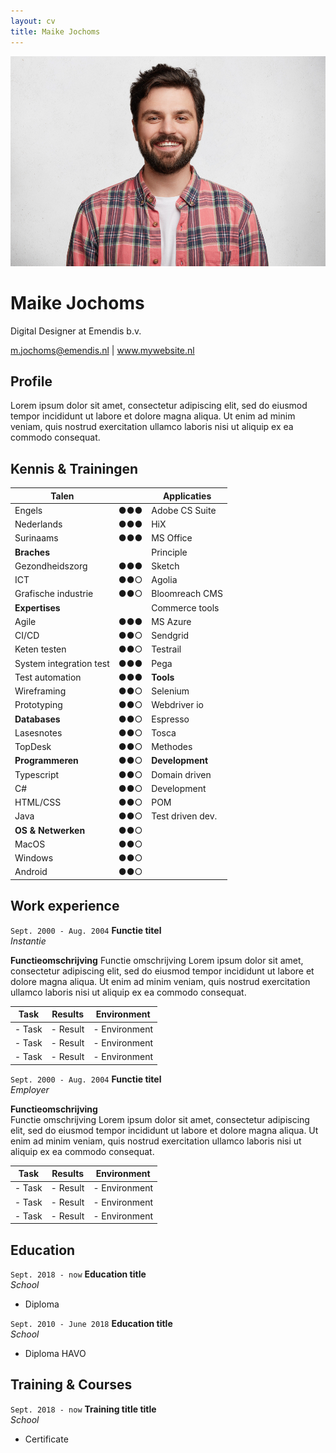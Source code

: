 ```yaml
---
layout: cv
title: Maike Jochoms
---
```


<div id="sectionMain" markdown=1>
<div id="sectionMainPhoto" markdown=1>

<!-- Add your profile picture to the "media" directoy and change the "profile-picture.jpg" text to add it to your resume -->
![Profile picture](./media/profile-picture.jpg)

</div>
<div id="sectionMainName" markdown=1>
  
# Maike Jochoms
Digital Designer at Emendis b.v.

<!-- Add your email address and website (if you don't have one, delete the website part -->
  <div id="webaddress">
  <a href="mailto:m.jochoms@emendis.nl">m.jochoms@emendis.nl</a>
  | <a href="http://en.wikipedia.org/wiki/Isaac_Newton">www.mywebsite.nl</a>
  </div>

</div>
</div>


## Profile

Lorem ipsum dolor sit amet, consectetur adipiscing elit, sed do eiusmod tempor incididunt ut labore et dolore magna aliqua. Ut enim ad minim veniam, quis nostrud exercitation ullamco laboris nisi ut aliquip ex ea commodo consequat.

## Kennis & Trainingen
<!-- Copy paste the circles to define your level ●○○ ●●○ ●●● -->

| **Talen**               |     | **Applicaties**              |
|-------------------------|-----|------------------------------|
| Engels                  | ●●● | Adobe CS Suite         | ●●○ | 
| Nederlands              | ●●● | HiX                    | ●●● |
| Surinaams               | ●●● | MS Office              | ●●● |
| **Braches**             |     | Principle              | ●●● |
| Gezondheidszorg         | ●●● | Sketch                 | ●●● |
| ICT                     | ●●○ | Agolia                 | ●●● |
| Grafische industrie     | ●●○ | Bloomreach CMS         | ●●○ |
| **Expertises**          |     | Commerce tools         | ●●● |
| Agile                   | ●●● | MS Azure               | ●●● |
| CI/CD                   | ●●○ | Sendgrid               | ●●○ |
| Keten testen            | ●●○ | Testrail               | ●●○ |
| System integration test | ●●● | Pega                   | ●●○ |
| Test automation         | ●●● | **Tools**              |     |
| Wireframing             | ●●○ | Selenium               | ●●○ |
| Prototyping             | ●●○ | Webdriver io           | ●●○ |
| **Databases**           | ●●○ | Espresso               | ●●○ |
| Lasesnotes              | ●●○ | Tosca                  | ●●○ |
| TopDesk                 | ●●○ | Methodes               | ●●○ |
| **Programmeren**        | ●●○ | **Development**        | ●●○ |
| Typescript              | ●●○ | Domain driven          | ●●○ |
| C#                      | ●●○ | Development            | ●●○ |
| HTML/CSS                | ●●○ | POM                    | ●●○ |
| Java                    | ●●○ | Test driven dev.       | ●●○ |
| **OS & Netwerken**      | ●●○ |                        |     |
| MacOS                   | ●●○ |                        |     |
| Windows                 | ●●○ |                        | ●●○ |
| Android                 | ●●○ |                        |     |


## Work experience

`Sept. 2000 - Aug. 2004`
__Functie titel__\
*Instantie*

**Functieomschrijving**
Functie omschrijving Lorem ipsum dolor sit amet, consectetur adipiscing elit, sed do eiusmod tempor incididunt ut labore et dolore
magna aliqua. Ut enim ad minim veniam, quis nostrud exercitation ullamco laboris nisi ut aliquip ex ea commodo consequat.


|   **Task**    |   **Results**   |  **Environment**    |
|---------------|-----------------|---------------------|
|  - Task       |  - Result       |  - Environment      |
|  - Task       |  - Result       |  - Environment      |
|  - Task       |  - Result       |  - Environment      |

`Sept. 2000 - Aug. 2004`
__Functie titel__\
*Employer*

**Functieomschrijving** <br/>
Functie omschrijving Lorem ipsum dolor sit amet, consectetur adipiscing elit, sed do eiusmod tempor incididunt ut labore et dolore
magna aliqua. Ut enim ad minim veniam, quis nostrud exercitation ullamco laboris nisi ut aliquip ex ea commodo consequat.

|   **Task**    |   **Results**   |  **Environment**    |
|---------------|-----------------|---------------------|
|  - Task       |  - Result       |  - Environment      |
|  - Task       |  - Result       |  - Environment      |
|  - Task       |  - Result       |  - Environment      |



## Education 

`Sept. 2018 - now`
__Education title__\
*School*

- Diploma

`Sept. 2010 - June 2018`
__Education title__\
*School*

- Diploma HAVO



## Training & Courses

`Sept. 2018 - now`
__Training title title__\
*School*

- Certificate

<div id="Footer" markdown=1>


</div>
